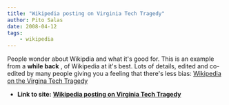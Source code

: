 ```yaml
---
title: "Wikipedia posting on Virginia Tech Tragedy"
author: Pito Salas
date: 2008-04-12
tags:
    - wikipedia
---
```




People wonder about Wikipdia and what it's good for. This is an example from a
**while back** , of Wikipedia at it's best. Lots of details, edited and co-
edited by many people giving you a feeling that there's less bias: [Wikipedia
on the Virgina Tech
Tragedy](<http://en.wikipedia.org/wiki/Virginia_Tech_shootings>)


* **Link to site:** **[Wikipedia posting on Virginia Tech Tragedy](None)**
